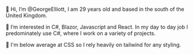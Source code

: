 👋 Hi, I’m @GeorgeElliott, I am 29 years old and based in the south of the United Kingdom.

👀 I’m interested in C#, Blazor, Javascript and React. In my day to day job I predominately use C#, where I work on a variety of projects.

🤢 I'm below average at CSS so I rely heavily on tailwind for any styling.

<!---
GeorgeElliott/GeorgeElliott is a ✨ special ✨ repository because its `README.md` (this file) appears on your GitHub profile.
You can click the Preview link to take a look at your changes.
--->
